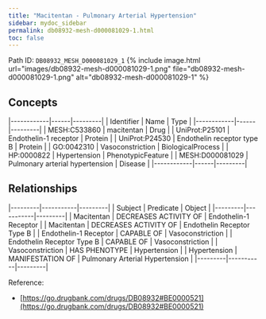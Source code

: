 ```yaml
---
title: "Macitentan - Pulmonary Arterial Hypertension"
sidebar: mydoc_sidebar
permalink: db08932-mesh-d000081029-1.html
toc: false 
---
```



Path ID: `DB08932_MESH_D000081029_1`
{% include image.html url="images/db08932-mesh-d000081029-1.png" file="db08932-mesh-d000081029-1.png" alt="db08932-mesh-d000081029-1" %}

## Concepts

|------------|------|---------|
| Identifier | Name | Type    |
|------------|------|---------|
| MESH:C533860 | macitentan | Drug |
| UniProt:P25101 | Endothelin-1 receptor | Protein |
| UniProt:P24530 | Endothelin receptor type B | Protein |
| GO:0042310 | Vasoconstriction | BiologicalProcess |
| HP:0000822 | Hypertension | PhenotypicFeature |
| MESH:D000081029 | Pulmonary arterial hypertension | Disease |
|------------|------|---------|

## Relationships

|---------|-----------|---------|
| Subject | Predicate | Object  |
|---------|-----------|---------|
| Macitentan | DECREASES ACTIVITY OF | Endothelin-1 Receptor |
| Macitentan | DECREASES ACTIVITY OF | Endothelin Receptor Type B |
| Endothelin-1 Receptor | CAPABLE OF | Vasoconstriction |
| Endothelin Receptor Type B | CAPABLE OF | Vasoconstriction |
| Vasoconstriction | HAS PHENOTYPE | Hypertension |
| Hypertension | MANIFESTATION OF | Pulmonary Arterial Hypertension |
|---------|-----------|---------|

Reference: 
  - [https://go.drugbank.com/drugs/DB08932#BE0000521](https://go.drugbank.com/drugs/DB08932#BE0000521)
